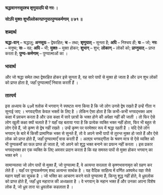 #### श्रद्धावाननसूयश्च शृणुयादपि यो नरः ।
#### सोऽपि मुक्तः शुभाँल्लोकान्प्राप्नुयात्पुण्यकर्मणाम् ॥ ७१ ॥

### शब्दार्थ

**श्रद्धा-वान्** – श्रद्धालु; **अनसूयः** – द्वेषरहित; **च** – तथा; **शृणुयात्** – सुनता है; **अपि** – निश्चय ही; **यः** – जो; **नरः** – मनुष्य; **सः** – वह; **अपि** – भी; **मुक्तः** – मुक्त होकर; **शुभान्** – शुभ; **लोकान्** – लोकों को; **प्राप्नुयात्** – प्राप्त करता है; **पुण्य-कर्मणाम्** – पुण्यात्माओं का ।

### भावार्थ

और जो श्रद्धा समेत तथा द्वेषरहित होकर इसे सुनता है, वह सारे पापों से मुक्त हो जाता है और उन शुभ लोकों को प्राप्त होता है, जहाँ पुण्यात्माएँ निवास करती हैं ।

### तात्पर्य

इस अध्याय के ६७वें श्लोक में भगवान् ने स्पष्टतः मना किया है कि जो लोग उनसे द्वेष रखते हैं उन्हें गीता न सुनाई जाए । भगवद्गीता केवल भक्तों के लिए है । लेकिन ऐसा होता है कि कभी-कभी भगवद्भक्त आम कक्षा में प्रवचन करता है और उस कक्षा में सारे छात्रों के भक्त होने की अपेक्षा नहीं की जाती । तो फिर ऐसे लोग खुली कक्षा क्यों चलाते हैं ? यहाँ यह बताया गया है कि प्रत्येक व्यक्ति भक्त नहीं होता, फिर भी बहुत से लोग ऐसे हैं, जो कृष्ण से द्वेष नहीं रखते । उन्हें कृष्ण पर परमेश्वर रूप में श्रद्धा रहती है । यदि ऐसे लोग भगवान् के बारे में किसी प्रामाणिक भक्त से सुनते हैं, तो वे अपने सभी पापों से तुरन्त मुक्त हो जाते हैं और ऐसे लोक को प्राप्त होते हैं, जहाँ पुण्यात्माएँ वास करती हैं । अतएव भगवद्गीता के श्रवण मात्र से ऐसे व्यक्ति को भी पुण्यकर्मों का फल प्राप्त हो जाता है, जो अपने को शुद्ध भक्त बनाने का प्रयत्न नहीं करता । इस प्रकार भगवद्भक्त हर एक व्यक्ति के लिए अवसर प्रदान करता है कि वह समस्त पापों से मुक्त होकर भगवान् का भक्त बने ।

सामान्यतया जो लोग पापों से मुक्त हैं, जो पुण्यात्मा हैं, वे अत्यन्त सरलता से कृष्णभावनामृत को ग्रहण कर लेते हैं । यहाँ पर पुण्यकर्मणाम् शब्द अत्यन्त सार्थक है । यह वैदिक साहित्य में वर्णित अश्वमेध यज्ञ जैसे महान यज्ञों का सूचक है । जो भक्ति का आचरण करने वाले पुण्यात्मा हैं, किन्तु शुद्ध नहीं होते, वे ध्रुवलोक को प्राप्त होते हैं, जहाँ ध्रुव महाराज की अध्यक्षता है । वे भगवान् के महान भक्त हैं और उनका अपना विशेष लोक है, जो ध्रुव तारा या ध्रुवलोक कहलाता है ।